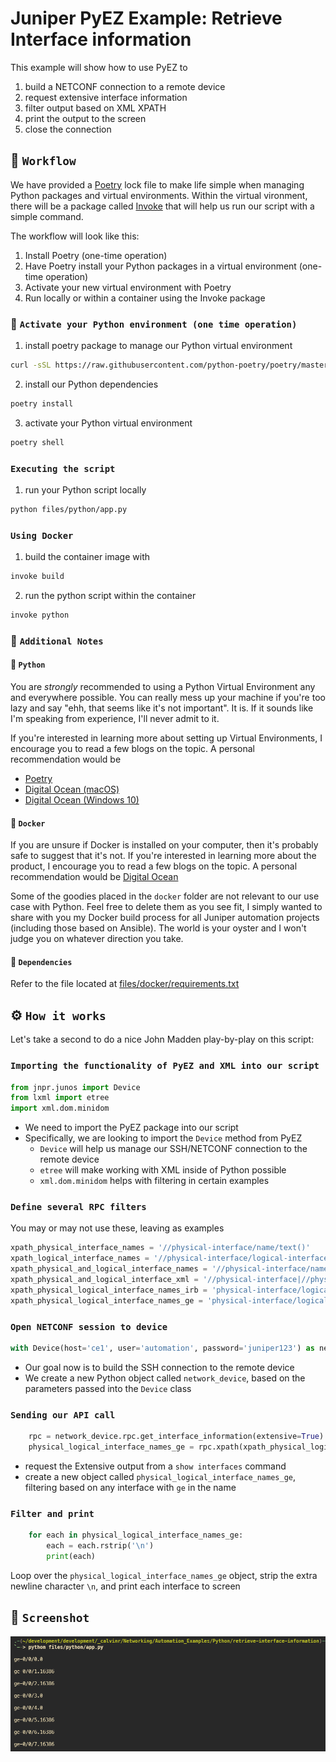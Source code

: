 # Juniper PyEZ Example: Retrieve Interface information

This example will show how to use PyEZ to 

1. build a NETCONF connection to a remote device
2. request extensive interface information
3. filter output based on XML XPATH
4. print the output to the screen
5. close the connection

## 🚀 `Workflow`

We have provided a [Poetry](https://python-poetry.org/docs/) lock file to make life simple when managing Python packages and virtual environments. Within the virtual vironment, there will be a package called [Invoke](http://www.pyinvoke.org/) that will help us run our script with a simple command.

The workflow will look like this:

1. Install Poetry (one-time operation)
2. Have Poetry install your Python packages in a virtual environment (one-time operation)
3. Activate your new virtual environment with Poetry
4. Run locally or within a container using the Invoke package

### 🐍 `Activate your Python environment (one time operation)`

1. install poetry package to manage our Python virtual environment 

```sh
curl -sSL https://raw.githubusercontent.com/python-poetry/poetry/master/get-poetry.py | python -
```

2. install our Python dependencies 

```sh
poetry install
```

3. activate your Python virtual environment

```sh
poetry shell
```

### `Executing the script`

1. run your Python script locally

```sh
python files/python/app.py
```

### `Using Docker`

1. build the container image with

```sh
invoke build
```

2. run the python script within the container

```sh
invoke python
```

### 📝 `Additional Notes`

#### 🐍 `Python`

You are *strongly* recommended to using a Python Virtual Environment any and everywhere possible. You can really mess up your machine if you're too lazy and say "ehh, that seems like it's not important". It is. If it sounds like I'm speaking from experience, I'll never admit to it.

If you're interested in learning more about setting up Virtual Environments, I encourage you to read a few blogs on the topic. A personal recommendation would be

- [Poetry](https://python-poetry.org/docs/)
- [Digital Ocean (macOS)](https://www.digitalocean.com/community/tutorials/how-to-install-python-3-and-set-up-a-local-programming-environment-on-macos)
- [Digital Ocean (Windows 10)](https://www.digitalocean.com/community/tutorials/how-to-install-python-3-and-set-up-a-local-programming-environment-on-windows-10)

#### 🐳 `Docker`

If you are unsure if Docker is installed on your computer, then it's probably safe to suggest that it's not. If you're interested in learning more about the product, I encourage you to read a few blogs on the topic. A personal recommendation would be [Digital Ocean](https://www.digitalocean.com/community/tutorial_collections/how-to-install-and-use-docker#:~:text=Docker%20is%20an%20application%20that,on%20the%20host%20operating%20system.)

Some of the goodies placed in the `docker` folder are not relevant to our use case with Python. Feel free to delete them as you see fit, I simply wanted to share with you my Docker build process for all Juniper automation projects (including those based on Ansible). The world is your oyster and I won't judge you on whatever direction you take.

#### 📝 `Dependencies`

Refer to the file located at [files/docker/requirements.txt](files/docker/requirements.txt)

## ⚙️ `How it works`

Let's take a second to do a nice John Madden play-by-play on this script:

### `Importing the functionality of PyEZ and XML into our script`

```python
from jnpr.junos import Device
from lxml import etree
import xml.dom.minidom
```

- We need to import the PyEZ package into our script
- Specifically, we are looking to import the `Device` method from PyEZ
  - `Device` will help us manage our SSH/NETCONF connection to the remote device
  - `etree` will make working with XML inside of Python possible
  - `xml.dom.minidom` helps with filtering in certain examples

### `Define several RPC filters`

You may or may not use these, leaving as examples

```python
xpath_physical_interface_names = '//physical-interface/name/text()'
xpath_logical_interface_names = '//physical-interface/logical-interface/name/text()'
xpath_physical_and_logical_interface_names = '//physical-interface/name/text()|//physical-interface/logical-interface/name/text()'
xpath_physical_and_logical_interface_xml = '//physical-interface|//physical-interface/logical-interface'
xpath_physical_logical_interface_names_irb = 'physical-interface/logical-interface[contains(name, "irb")]/name/text()'
xpath_physical_logical_interface_names_ge = 'physical-interface/logical-interface[contains(name, "ge")]/name/text()'
```

### `Open NETCONF session to device`

```python
with Device(host='ce1', user='automation', password='juniper123') as network_device:
```

- Our goal now is to build the SSH connection to the remote device
- We create a new Python object called `network_device`, based on the parameters passed into the `Device` class

### `Sending our API call`

```python
    rpc = network_device.rpc.get_interface_information(extensive=True)
    physical_logical_interface_names_ge = rpc.xpath(xpath_physical_logical_interface_names_ge)
```

- request the Extensive output from a `show interfaces` command
- create a new object called `physical_logical_interface_names_ge`, filtering based on any interface with `ge` in the name

### `Filter and print`

```python
    for each in physical_logical_interface_names_ge:
        each = each.rstrip('\n')
        print(each)
```

Loop over the `physical_logical_interface_names_ge` object, strip the extra newline character `\n`, and print each interface to screen

## 📸 `Screenshot`

![app.py](./files/images/screenshot.png)
